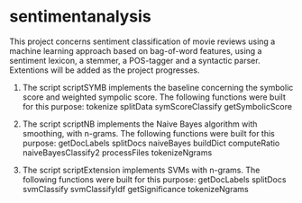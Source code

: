 # sentimentanalysis

This project concerns sentiment classification of movie reviews using a machine learning
approach based on bag-of-word features, using a sentiment lexicon, a stemmer, a POS-tagger and
a syntactic parser. Extentions will be added as the project progresses.

1) The script scriptSYMB implements the baseline concerning the symbolic score and weighted sympolic score. The following functions were built for this purpose:
tokenize
splitData
symScoreClassify
getSymbolicScore

2) The script scriptNB implements the Naive Bayes algorithm with smoothing, with n-grams. The following functions were built for this purpose:
getDocLabels
splitDocs
naiveBayes
buildDict
computeRatio
naiveBayesClassify2
processFiles
tokenizeNgrams

3) The script scriptExtension implements SVMs with n-grams. The following functions were built for this purpose:
getDocLabels
splitDocs
svmClassify
svmClassifyIdf
getSignificance
tokenizeNgrams